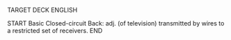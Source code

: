 TARGET DECK
ENGLISH

START
Basic
Closed-circuit
Back: adj. (of television) transmitted by wires to a restricted set of receivers.
END

